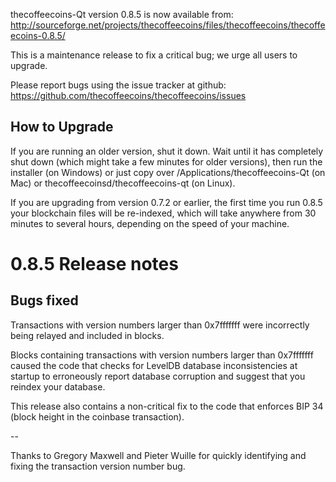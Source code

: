 thecoffeecoins-Qt version 0.8.5 is now available from:
  http://sourceforge.net/projects/thecoffeecoins/files/thecoffeecoins/thecoffeecoins-0.8.5/

This is a maintenance release to fix a critical bug;
we urge all users to upgrade.

Please report bugs using the issue tracker at github:
  https://github.com/thecoffeecoins/thecoffeecoins/issues


How to Upgrade
--------------

If you are running an older version, shut it down. Wait
until it has completely shut down (which might take a few minutes for older
versions), then run the installer (on Windows) or just copy over
/Applications/thecoffeecoins-Qt (on Mac) or thecoffeecoinsd/thecoffeecoins-qt (on Linux).

If you are upgrading from version 0.7.2 or earlier, the first time you
run 0.8.5 your blockchain files will be re-indexed, which will take
anywhere from 30 minutes to several hours, depending on the speed of
your machine.

0.8.5 Release notes
===================

Bugs fixed
----------

Transactions with version numbers larger than 0x7fffffff were
incorrectly being relayed and included in blocks.

Blocks containing transactions with version numbers larger
than 0x7fffffff caused the code that checks for LevelDB database
inconsistencies at startup to erroneously report database
corruption and suggest that you reindex your database.

This release also contains a non-critical fix to the code that
enforces BIP 34 (block height in the coinbase transaction).

--

Thanks to Gregory Maxwell and Pieter Wuille for quickly
identifying and fixing the transaction version number bug.
